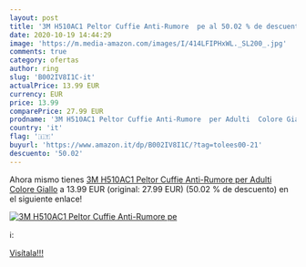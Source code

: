 ```yaml
---
layout: post
title: '3M H510AC1 Peltor Cuffie Anti-Rumore  pe al 50.02 % de descuento'
date: 2020-10-19 14:44:29
image: 'https://m.media-amazon.com/images/I/414LFIPHxWL._SL200_.jpg'
comments: true
category: ofertas
author: ring
slug: 'B002IV8I1C-it'
actualPrice: 13.99 EUR
currency: EUR
price: 13.99
comparePrice: 27.99 EUR
prodname: '3M H510AC1 Peltor Cuffie Anti-Rumore  per Adulti  Colore Giallo'
country: 'it'
flag: '🇮🇹'
buyurl: 'https://www.amazon.it/dp/B002IV8I1C/?tag=tolees00-21'
descuento: '50.02'
---
```


Ahora mismo tienes [3M H510AC1 Peltor Cuffie Anti-Rumore  per Adulti  Colore Giallo](https://www.amazon.it/dp/B002IV8I1C/?tag=tolees00-21) a 13.99 EUR (original: 27.99 EUR) (50.02 %  de descuento) en el siguiente enlace!

[![3M H510AC1 Peltor Cuffie Anti-Rumore  pe](https://m.media-amazon.com/images/I/414LFIPHxWL._SL200_.jpg)](https://www.amazon.it/dp/B002IV8I1C/?tag=tolees00-21)

ℹ️:


[Visítala!!!](https://www.amazon.it/dp/B002IV8I1C/?tag=tolees00-21)
